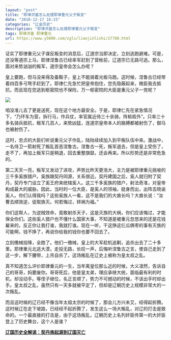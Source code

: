 ```yaml
---
layout: "post"
title: "耶律洪基怎么处理耶律重元父子叛变"
date: "2018-12-17 16:15"
categories: "辽金历史"
description: "耶律洪基怎么处理耶律重元父子叛变"
tags: 耶律洪基 耶律重元
url: https://www.y5000.com/zgls/liaojinlishi/27788.html
---
```






证实了耶律重元父子谋反叛变的消息后，辽道宗当即决定，立刻逃跑避难。可是，还没等道宗上马，耶律涅鲁古已经率军赶到了营帐前，辽道宗已无路可逃。那么，面对来势汹汹的叛军，道宗皇帝会怎么办呢？

皇上要跑，但马没来得及备鞍子，皇上不能骑着光板马跑。这时候，涅鲁古已经带着四百多弓弩手赶到了。耶律仁先急忙把皇帝抱住，您先隐蔽起来，微臣我去抵抗，而且现在您逃到枢密院也不保险，万一枢密院的大臣是重元父子一党呢？

![](https://img.y5000.com/uploads/allimg/180118/8-1P11Q13530G8.jpg)

咱没准儿去了更是送死，现在这个地方最安全。于是，耶律仁先在紧急情况下，“乃环车为营，拆行马，作兵仗，率官属近侍三十余骑，阵柢枑外”。只率三十多名骑兵抵抗，叛军几百人，来势凶猛，连道宗皇帝本人的胳膊都被射伤了，御马也被射伤了。

这时，忠贞的大臣们听说重元父子作乱，陆陆续续加入到平叛队伍中来。激战中，一名侍卫一箭射死了叛乱首恶涅鲁古。涅鲁古一死，叛军退去，但是皇上受伤了，走不了，再加上叛军只是稍退，回去重整旗鼓，还会再来。所以形势还是非常危急的。

第二天天一亮，叛军又发动了进攻，声势比昨天更浩大，主力是被耶律重元挑唆的三千多奚族猎户。奚族跟契丹同源，关系很近。契丹建国之后，奚人就归附了契丹，契丹专门设立了奚王府来统辖奚人。这三千多奚族的猎户，射法奇准，对皇帝构成最大的威胁。因此，当时的一位大臣，是奚人的领袖，挺身而出，出阵去晓谕奚人。你们认得我吗？这些奚族人一看，这不是我们的大酋长吗？大酋长说：“汝曹去顺效逆，徒取族灭。何若悔过，转祸为福。”

你们这帮人，为逆贼效命，竟敢射杀天子，这是灭族的大祸，你们应该悔过，才能保全你们。这些奚人猎户也不懂什么国家大事，不知道是被重元忽悠来的还是花钱雇来的，反正你让我打谁，我就打谁。现在一听，干这挣这仨瓜俩枣的事有灭族的可能啊，钱不挣了，再说你给我的钱你也要不回去了。

立刻缴械投降，全跑了。他们一缴械，皇上的大军趁机追剿，追杀出去了二十多里。耶律重元北逃大漠，走投无路，长叹一声，后悔听涅鲁古之言，使自己走到了这一步，解下腰带，上吊自杀了。这场叛乱在辽史上被称为皇太叔之乱。

真不知道怎么评价耶律重元的一生，当年离皇位那么近的时候，大义凛然，告诉自己的哥哥，妈要废你。哥哥死后，他是皇太弟，理应承继大统，面临最有利的时机，却没动手。等侄子继位，名正言顺了，势力不可撼动的时候，不该出手时却出手。皇太叔之乱，虽然只有一天多就被平定了，但却是辽朝历史上规模非常大的一次叛乱。

而且这时候的辽已经不像当年太祖太宗的时候了，那会儿方兴未艾，经得起折腾。这时候辽在走下坡路，已经经不起折腾了，发生这么一场大叛乱，对辽的打击是致命的。一个最直接的打击是，由于这场叛乱，辽朝历史上名列奸臣传第一的大奸臣登上了历史舞台，这个人是谁？

**[辽国历史全解读：契丹族起源到辽国灭亡](https://www.y5000.com/zgls/liaojinlishi/2018/0118/27796.html)**
